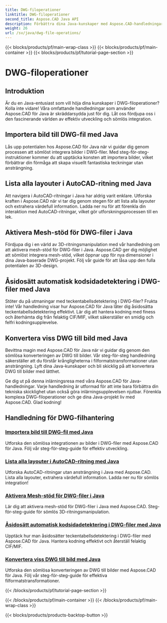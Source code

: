 ```yaml
---
title: DWG-filoperationer
linktitle: DWG-filoperationer
second_title: Aspose.CAD Java API
description: Förbättra dina Java-kunskaper med Aspose.CAD-handledningar. Lär dig bildimport, layoutlistning, mesh-stöd, åsidosättande av teckentabell och DWG till bildkonvertering utan ansträngning.
weight: 26
url: /sv/java/dwg-file-operations/
---
```


{{< blocks/products/pf/main-wrap-class >}}
{{< blocks/products/pf/main-container >}}
{{< blocks/products/pf/tutorial-page-section >}}

# DWG-filoperationer

## Introduktion

Är du en Java-entusiast som vill höja dina kunskaper i DWG-filoperationer? Kolla inte vidare! Våra omfattande handledningar som använder Aspose.CAD för Java är skräddarsydda just för dig. Låt oss fördjupa oss i den fascinerande världen av effektiv utveckling och sömlös integration.

## Importera bild till DWG-fil med Java

Lås upp potentialen hos Aspose.CAD för Java när vi guidar dig genom processen att sömlöst integrera bilder i DWG-filer. Med steg-för-steg-instruktioner kommer du att upptäcka konsten att importera bilder, vilket förbättrar din förmåga att skapa visuellt fantastiska teckningar utan ansträngning.

## Lista alla layouter i AutoCAD-ritning med Java

Att navigera i AutoCAD-ritningar i Java har aldrig varit enklare. Utforska kraften i Aspose.CAD när vi tar dig genom stegen för att lista alla layouter och extrahera värdefull information. Ladda ner nu för att förenkla din interaktion med AutoCAD-ritningar, vilket gör utforskningsprocessen till en lek.

## Aktivera Mesh-stöd för DWG-filer i Java

Fördjupa dig i en värld av 3D-ritningsmanipulation med vår handledning om att aktivera mesh-stöd för DWG-filer i Java. Aspose.CAD ger dig möjlighet att sömlöst integrera mesh-stöd, vilket öppnar upp för nya dimensioner i dina Java-baserade DWG-projekt. Följ vår guide för att låsa upp den fulla potentialen av 3D-design.

## Åsidosätt automatisk kodsidadetektering i DWG-filer med Java

Stöter du på utmaningar med teckentabellsdetektering i DWG-filer? Frukta inte! Vår handledning visar hur Aspose.CAD för Java låter dig åsidosätta teckentabellsdetektering effektivt. Lär dig att hantera kodning med finess och återhämta dig från felaktig CIF/MIF, vilket säkerställer en smidig och felfri kodningsupplevelse.

## Konvertera viss DWG till bild med Java

Bevittna magin med Aspose.CAD för Java när vi guidar dig genom den sömlösa konverteringen av DWG till bilder. Vår steg-för-steg handledning säkerställer att du förstår krångligheterna i filformatstransformationer utan ansträngning. Lyft dina Java-kunskaper och bli skicklig på att konvertera DWG till bilder med lätthet.

Ge dig ut på denna inlärningsresa med våra Aspose.CAD för Java-handledningar. Varje handledning är utformad för att inte bara förbättra din tekniska skicklighet utan också göra inlärningsupplevelsen njutbar. Förenkla komplexa DWG-filoperationer och ge dina Java-projekt liv med Aspose.CAD. Glad kodning!

## Handledning för DWG-filhantering
### [Importera bild till DWG-fil med Java](./import-image-to-dwg/)
Utforska den sömlösa integrationen av bilder i DWG-filer med Aspose.CAD för Java. Följ vår steg-för-steg-guide för effektiv utveckling.
### [Lista alla layouter i AutoCAD-ritning med Java](./list-all-layouts/)
Utforska AutoCAD-ritningar utan ansträngning i Java med Aspose.CAD. Lista alla layouter, extrahera värdefull information. Ladda ner nu för sömlös integration!
### [Aktivera Mesh-stöd för DWG-filer i Java](./mesh-support-for-dwg/)
Lär dig att aktivera mesh-stöd för DWG-filer i Java med Aspose.CAD. Steg-för-steg-guide för sömlös 3D-ritningsmanipulation.
### [Åsidosätt automatisk kodsidadetektering i DWG-filer med Java](./override-code-page-detection/)
Upptäck hur man åsidosätter teckentabellsdetektering i DWG-filer med Aspose.CAD för Java. Hantera kodning effektivt och återställ felaktig CIF/MIF.
### [Konvertera viss DWG till bild med Java](./convert-dwg-to-image/)
Utforska den sömlösa konverteringen av DWG till bilder med Aspose.CAD för Java. Följ vår steg-för-steg-guide för effektiva filformatstransformationer.

{{< /blocks/products/pf/tutorial-page-section >}}

{{< /blocks/products/pf/main-container >}}
{{< /blocks/products/pf/main-wrap-class >}}

{{< blocks/products/products-backtop-button >}}
